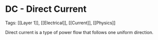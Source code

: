 # DC - Direct Current
Tags: [[Layer 1]], [[Electrical]], [[Current]], [[Physics]]

Direct current is a type of power flow that follows one uniform direction.
